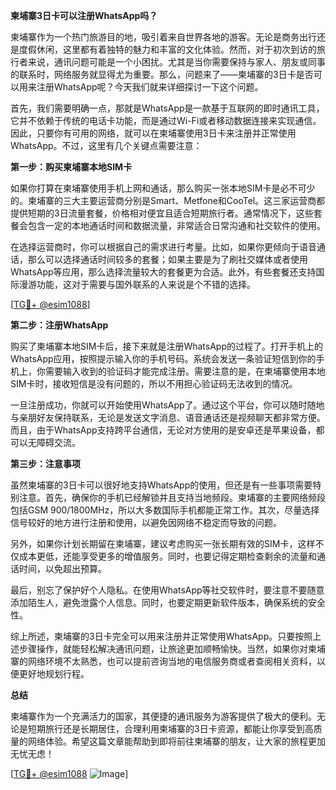 **柬埔寨3日卡可以注册WhatsApp吗？**

柬埔寨作为一个热门旅游目的地，吸引着来自世界各地的游客。无论是商务出行还是度假休闲，这里都有着独特的魅力和丰富的文化体验。然而，对于初次到访的旅行者来说，通讯问题可能是一个小困扰。尤其是当你需要保持与家人、朋友或同事的联系时，网络服务就显得尤为重要。那么，问题来了——柬埔寨的3日卡是否可以用来注册WhatsApp呢？今天我们就来详细探讨一下这个问题。

首先，我们需要明确一点，那就是WhatsApp是一款基于互联网的即时通讯工具，它并不依赖于传统的电话卡功能，而是通过Wi-Fi或者移动数据连接来实现通信。因此，只要你有可用的网络，就可以在柬埔寨使用3日卡来注册并正常使用WhatsApp。不过，这里有几个关键点需要注意：

**第一步：购买柬埔寨本地SIM卡**

如果你打算在柬埔寨使用手机上网和通话，那么购买一张本地SIM卡是必不可少的。柬埔寨的三大主要运营商分别是Smart、Metfone和CooTel。这三家运营商都提供短期的3日流量套餐，价格相对便宜且适合短期旅行者。通常情况下，这些套餐会包含一定的本地通话时间和数据流量，非常适合日常沟通和社交软件的使用。

在选择运营商时，你可以根据自己的需求进行考量。比如，如果你更倾向于语音通话，那么可以选择通话时间较多的套餐；如果主要是为了刷社交媒体或者使用WhatsApp等应用，那么选择流量较大的套餐更为合适。此外，有些套餐还支持国际漫游功能，这对于需要与国外联系的人来说是个不错的选择。

[[TG💪+ @esim1088](https://t.me/s/esim1088)]

**第二步：注册WhatsApp**

购买了柬埔寨本地SIM卡后，接下来就是注册WhatsApp的过程了。打开手机上的WhatsApp应用，按照提示输入你的手机号码。系统会发送一条验证短信到你的手机上，你需要输入收到的验证码才能完成注册。需要注意的是，在柬埔寨使用本地SIM卡时，接收短信是没有问题的，所以不用担心验证码无法收到的情况。

一旦注册成功，你就可以开始使用WhatsApp了。通过这个平台，你可以随时随地与亲朋好友保持联系，无论是发送文字消息、语音通话还是视频聊天都非常方便。而且，由于WhatsApp支持跨平台通信，无论对方使用的是安卓还是苹果设备，都可以无障碍交流。

**第三步：注意事项**

虽然柬埔寨的3日卡可以很好地支持WhatsApp的使用，但还是有一些事项需要特别注意。首先，确保你的手机已经解锁并且支持当地频段。柬埔寨的主要网络频段包括GSM 900/1800MHz，所以大多数国际手机都能正常工作。其次，尽量选择信号较好的地方进行注册和使用，以避免因网络不稳定而导致的问题。

另外，如果你计划长期留在柬埔寨，建议考虑购买一张长期有效的SIM卡，这样不仅成本更低，还能享受更多的增值服务。同时，也要记得定期检查剩余的流量和通话时间，以免超出预算。

最后，别忘了保护好个人隐私。在使用WhatsApp等社交软件时，要注意不要随意添加陌生人，避免泄露个人信息。同时，也要定期更新软件版本，确保系统的安全性。

综上所述，柬埔寨的3日卡完全可以用来注册并正常使用WhatsApp。只要按照上述步骤操作，就能轻松解决通讯问题，让旅途更加顺畅愉快。当然，如果你对柬埔寨的网络环境不太熟悉，也可以提前咨询当地的电信服务商或者查阅相关资料，以便更好地规划行程。

**总结**

柬埔寨作为一个充满活力的国家，其便捷的通讯服务为游客提供了极大的便利。无论是短期旅行还是长期居住，合理利用柬埔寨的3日卡资源，都能让你享受到高质量的网络体验。希望这篇文章能帮助到即将前往柬埔寨的朋友，让大家的旅程更加无忧无虑！

[[TG💪+ @esim1088](https://t.me/s/esim1088) ![Image](https://i.postimg.cc/4NQfJmqS/Snipaste-2025-05-13-00-14-12.png)]